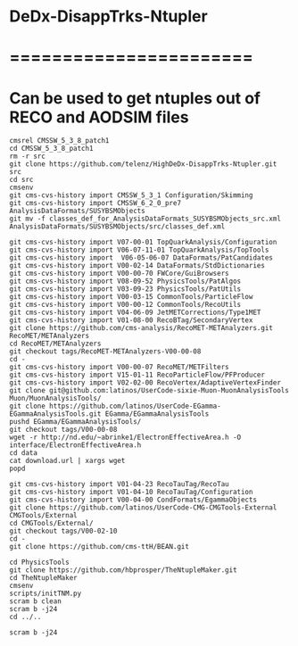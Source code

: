 # DeDx-DisappTrks-Ntupler
# =======================

# Can be used to get ntuples out of RECO and AODSIM files
	
	
	cmsrel CMSSW_5_3_8_patch1
	cd CMSSW_5_3_8_patch1
	rm -r src
	git clone https://github.com/telenz/HighDeDx-DisappTrks-Ntupler.git src	
	cd src
	cmsenv
	git cms-cvs-history import CMSSW_5_3_1 Configuration/Skimming	
	git cms-cvs-history import CMSSW_6_2_0_pre7 AnalysisDataFormats/SUSYBSMObjects
	git mv -f classes_def_for_AnalysisDataFormats_SUSYBSMObjects_src.xml AnalysisDataFormats/SUSYBSMObjects/src/classes_def.xml 	
	
	git cms-cvs-history import V07-00-01 TopQuarkAnalysis/Configuration
	git cms-cvs-history import V06-07-11-01 TopQuarkAnalysis/TopTools
	git cms-cvs-history import  V06-05-06-07 DataFormats/PatCandidates
	git cms-cvs-history import V00-02-14 DataFormats/StdDictionaries
	git cms-cvs-history import V00-00-70 FWCore/GuiBrowsers
	git cms-cvs-history import V08-09-52 PhysicsTools/PatAlgos
	git cms-cvs-history import V03-09-23 PhysicsTools/PatUtils
	git cms-cvs-history import V00-03-15 CommonTools/ParticleFlow
	git cms-cvs-history import V00-00-12 CommonTools/RecoUtils
	git cms-cvs-history import V04-06-09 JetMETCorrections/Type1MET
	git cms-cvs-history import V01-08-00 RecoBTag/SecondaryVertex
	git clone https://github.com/cms-analysis/RecoMET-METAnalyzers.git RecoMET/METAnalyzers
	cd RecoMET/METAnalyzers
	git checkout tags/RecoMET-METAnalyzers-V00-00-08
	cd -
	git cms-cvs-history import V00-00-07 RecoMET/METFilters
	git cms-cvs-history import V15-01-11 RecoParticleFlow/PFProducer
	git cms-cvs-history import V02-02-00 RecoVertex/AdaptiveVertexFinder
	git clone git@github.com:latinos/UserCode-sixie-Muon-MuonAnalysisTools Muon/MuonAnalysisTools/
	git clone https://github.com/latinos/UserCode-EGamma-EGammaAnalysisTools.git EGamma/EGammaAnalysisTools
	pushd EGamma/EGammaAnalysisTools/
	git checkout tags/V00-00-08
	wget -r http://nd.edu/~abrinke1/ElectronEffectiveArea.h -O interface/ElectronEffectiveArea.h
	cd data
	cat download.url | xargs wget
	popd

	git cms-cvs-history import V01-04-23 RecoTauTag/RecoTau
	git cms-cvs-history import V01-04-10 RecoTauTag/Configuration
	git cms-cvs-history import V00-04-00 CondFormats/EgammaObjects
	git clone https://github.com/latinos/UserCode-CMG-CMGTools-External CMGTools/External
	cd CMGTools/External/
	git checkout tags/V00-02-10
	cd -
	git clone https://github.com/cms-ttH/BEAN.git

	cd PhysicsTools
	git clone https://github.com/hbprosper/TheNtupleMaker.git
	cd TheNtupleMaker
	cmsenv
	scripts/initTNM.py
	scram b clean
	scram b -j24
	cd ../..

	scram b -j24

